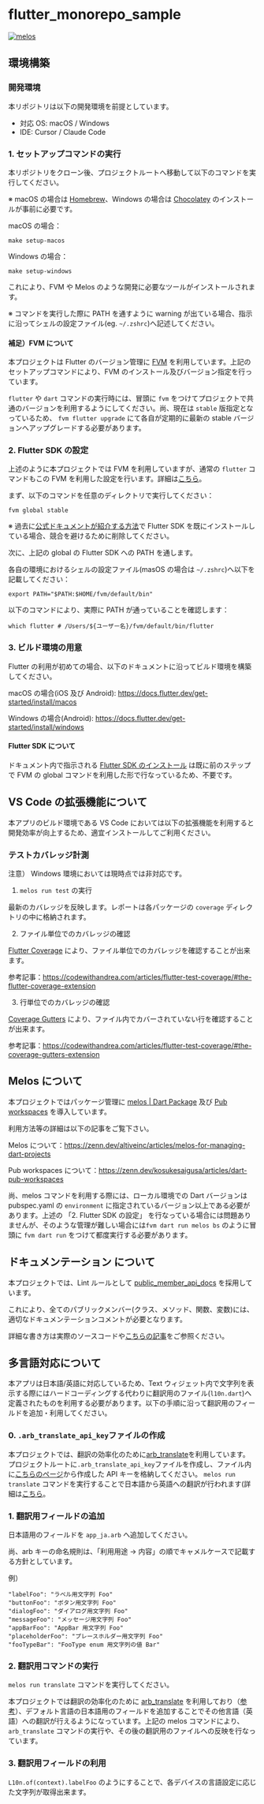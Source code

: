 # flutter_monorepo_sample
[![melos](https://img.shields.io/badge/maintained%20with-melos-f700ff.svg?style=flat-square)](https://github.com/invertase/melos)

## 環境構築

### 開発環境

本リポジトリは以下の開発環境を前提としています。

- 対応 OS: macOS / Windows
- IDE: Cursor / Claude Code


### 1. セットアップコマンドの実行

本リポジトリをクローン後、プロジェクトルートへ移動して以下のコマンドを実行してください。

※ macOS の場合は [Homebrew](https://www.kikagaku.co.jp/kikagaku-blog/homebrew-install-howto/)、Windows の場合は [Chocolatey](https://qiita.com/Soysoy11110000/items/925391c57d01a3e3ffd8) のインストールが事前に必要です。

macOS の場合：
```shell
make setup-macos
```

Windows の場合：
```shell
make setup-windows
```
これにより、FVM や Melos のような開発に必要なツールがインストールされます。

※ コマンドを実行した際に PATH を通すように warning が出ている場合、指示に沿ってシェルの設定ファイル(eg. `~/.zshrc`)へ記述してください。

#### 補足）FVM について
本プロジェクトは Flutter のバージョン管理に [FVM](https://fvm.app/) を利用しています。上記のセットアップコマンドにより、FVM のインストール及びバージョン指定を行っています。

`flutter` や `dart` コマンドの実行時には、冒頭に `fvm` をつけてプロジェクトで共通のバージョンを利用するようにしてください。尚、現在は `stable` 版指定となっているため、 `fvm flutter upgrade` にて各自が定期的に最新の stable バージョンへアップグレードする必要があります。

### 2. Flutter SDK の設定

上述のように本プロジェクトでは FVM を利用していますが、通常の `flutter` コマンドもこの FVM を利用した設定を行います。詳細は[こちら](https://zenn.dev/altiveinc/articles/flutter-version-management#global-を使えばどこでも-flutter-コマンドが使用できる)。

まず、以下のコマンドを任意のディレクトリで実行してください：

```shell
fvm global stable
```

※ 過去に[公式ドキュメントが紹介する方法](https://docs.flutter.dev/get-started/install/macos/mobile-ios#download-the-flutter-sdk)で Flutter SDK を既にインストールしている場合、競合を避けるために削除してください。

次に、上記の global の Flutter SDK への PATH を通します。

各自の環境におけるシェルの設定ファイル(masOS の場合は `~/.zshrc`)へ以下を記載してください：

```.zshrc
export PATH="$PATH:$HOME/fvm/default/bin"
```

以下のコマンドにより、実際に PATH が通っていることを確認します：
```shell
which flutter # /Users/${ユーザー名}/fvm/default/bin/flutter
```

### 3. ビルド環境の用意

Flutter の利用が初めての場合、以下のドキュメントに沿ってビルド環境を構築してください。

macOS の場合(iOS 及び Android):
https://docs.flutter.dev/get-started/install/macos

Windows の場合(Android):
https://docs.flutter.dev/get-started/install/windows

#### Flutter SDK について

ドキュメント内で指示される [Flutter SDK のインストール](https://docs.flutter.dev/get-started/install/macos/mobile-ios#install-the-flutter-sdk) は既に前のステップで FVM の global コマンドを利用した形で行なっているため、不要です。

## VS Code の拡張機能について

本アプリのビルド環境である VS Code においては以下の拡張機能を利用すると開発効率が向上するため、適宜インストールしてご利用ください。

### テストカバレッジ計測

注意） Windows 環境においては現時点では非対応です。

1.  `melos run test` の実行

最新のカバレッジを反映します。レポートは各パッケージの `coverage` ディレクトリの中に格納されます。

2. ファイル単位でのカバレッジの確認

[Flutter Coverage](https://marketplace.visualstudio.com/items?itemName=Flutterando.flutter-coverage) により、ファイル単位でのカバレッジを確認することが出来ます。

参考記事：https://codewithandrea.com/articles/flutter-test-coverage/#the-flutter-coverage-extension

3. 行単位でのカバレッジの確認

[Coverage Gutters](https://marketplace.visualstudio.com/items?itemName=ryanluker.vscode-coverage-gutters) により、ファイル内でカバーされていない行を確認することが出来ます。


参考記事：https://codewithandrea.com/articles/flutter-test-coverage/#the-coverage-gutters-extension

## Melos について
本プロジェクトではパッケージ管理に [melos | Dart Package](https://pub.dev/packages/melos) 及び [Pub workspaces](https://dart.dev/tools/pub/workspaces) を導入しています。

利用方法等の詳細は以下の記事をご覧下さい。

Melos について：https://zenn.dev/altiveinc/articles/melos-for-managing-dart-projects

Pub workspaces について：https://zenn.dev/kosukesaigusa/articles/dart-pub-workspaces

尚、melos コマンドを利用する際には、ローカル環境での Dart バージョンは pubspec.yaml の `environment` に指定されているバージョン以上である必要があります。上述の 「2. Flutter SDK の設定」 を行なっている場合には問題ありませんが、そのような管理が難しい場合には`fvm dart run melos bs` のように冒頭に `fvm dart run` をつけて都度実行する必要があります。

## ドキュメンテーション について

本プロジェクトでは、Lint ルールとして [public_member_api_docs](https://dart.dev/tools/linter-rules/public_member_api_docs) を採用しています。

これにより、全てのパブリックメンバー(クラス、メソッド、関数、変数)には、適切なドキュメンテーションコメントが必要となります。

詳細な書き方は実際のソースコードや[こちらの記事](https://zenn.dev/team_soda/articles/dart-documentation)をご参照ください。

## 多言語対応について

本アプリは日本語/英語に対応しているため、Text ウィジェット内で文字列を表示する際にはハードコーディングする代わりに翻訳用のファイル(`l10n.dart`)へ定義されたものを利用する必要があります。以下の手順に沿って翻訳用のフィールドを追加・利用してください。

### 0.  `.arb_translate_api_key`ファイルの作成
本プロジェクトでは、翻訳の効率化のために[arb_translate](https://pub.dev/packages/arb_translate)を利用しています。  
プロジェクトルートに`.arb_translate_api_key`ファイルを作成し、ファイル内に[こちらのページ](https://aistudio.google.com/app/apikey)から作成した API キーを格納してください。
`melos run translate` コマンドを実行することで日本語から英語への翻訳が行われます(詳細は[こちら](https://zenn.dev/masa_tokyo/articles/arb_translate)。

### 1. 翻訳用フィールドの追加

日本語用のフィールドを `app_ja.arb` へ追加してください。

尚、arb キーの命名規則は、「利用用途 → 内容」の順でキャメルケースで記載する方針としています。

例）
```arb
"labelFoo": "ラベル用文字列 Foo"
"buttonFoo": "ボタン用文字列 Foo"
"dialogFoo": "ダイアログ用文字列 Foo"
"messageFoo": "メッセージ用文字列 Foo"
"appBarFoo": "AppBar 用文字列 Foo"
"placeholderFoo": "プレースホルダー用文字列 Foo"
"fooTypeBar": "FooType enum 用文字列の値 Bar"
```

### 2. 翻訳用コマンドの実行

`melos run translate` コマンドを実行してください。

本プロジェクトでは翻訳の効率化のために [arb_translate](https://pub.dev/packages/arb_translate) を利用しており（[参考](https://zenn.dev/masa_tokyo/articles/arb_translate)）、デフォルト言語の日本語用のフィールドを追加することでその他言語（英語）への翻訳が行えるようになっています。上記の melos コマンドにより、`arb_translate` コマンドの実行や、その後の翻訳用のファイルへの反映を行なっています。


### 3. 翻訳用フィールドの利用

`L10n.of(context).labelFoo` のようにすることで、各デバイスの言語設定に応じた文字列が取得出来ます。

